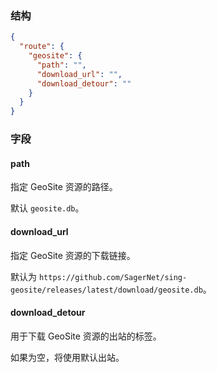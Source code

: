 ### 结构

```json
{
  "route": {
    "geosite": {
      "path": "",
      "download_url": "",
      "download_detour": ""
    }
  }
}
```

### 字段

#### path

指定 GeoSite 资源的路径。

默认 `geosite.db`。

#### download_url

指定 GeoSite 资源的下载链接。

默认为 `https://github.com/SagerNet/sing-geosite/releases/latest/download/geosite.db`。

#### download_detour

用于下载 GeoSite 资源的出站的标签。

如果为空，将使用默认出站。